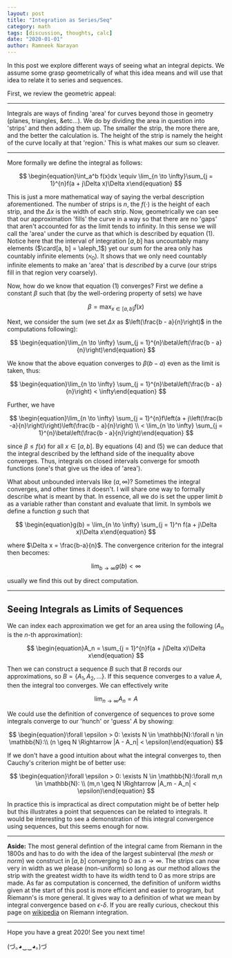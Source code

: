 ```yaml
---
layout: post
title: "Integration as Series/Seq"
category: math
tags: [discussion, thoughts, calc]
date: "2020-01-01"
author: Ramneek Narayan
---
```


In this post we explore different ways of seeing what an integral depicts. We assume some grasp geometrically of what this idea means and will use that idea to relate it to series and sequences.

First, we review the geometric appeal:

---
Integrals are ways of finding 'area' for curves beyond those in geometry (planes, triangles, &etc...). We do by dividing the area in question into 'strips' and then adding them up. The smaller the strip, the more there are, and the better the calculation is. The height of the strip is namely the height of the curve locally at that 'region.' This is what makes our sum so cleaver.

---

More formally we define the integral as follows:

$$
\begin{equation}\int_a^b f(x)dx \equiv \lim_{n \to \infty}\sum_{j = 1}^{n}f(a + j\Delta x)\Delta x\end{equation}
$$

This is just a more mathematical way of saying the verbal description aforementioned. The number of strips is $n$, the $f(\cdot)$ is the height of each strip, and the $\Delta x$ is the width of each strip. Now, geometrically we can see that our approximation 'fills' the curve in a way so that there are no 'gaps' that aren't accounted for as the limit tends to infinity. In this sense we will call the 'area' under the curve as that which is described by equation $(1)$. Notice here that the interval of integration $[a, b]$ has uncountably many elements ($\card[a, b] = \aleph_1$) yet our sum for the area only has countably infinite elements ($\aleph_0$). It shows that we only need countably infinite elements to make an 'area' that is *described* by a curve (our strips fill in that region very coarsely).

Now, how do we know that equation $(1)$ converges? First we define a constant $\beta$ such that (by the well-ordering property of sets) we have

$$
\begin{equation}\beta = \max_{x \in [a,b]}f(x)\end{equation}
$$

Next, we consider the sum (we set $\Delta x$ as $\left(\frac{b - a}{n}\right)$ in the computations following):

$$
\begin{equation}\lim_{n \to \infty} \sum_{j = 1}^{n}\beta\left(\frac{b - a}{n}\right)\end{equation}
$$

We know that the above equation converges to $\beta(b - a)$ even as the limit is taken, thus:

$$
\begin{equation}\lim_{n \to \infty} \sum_{j = 1}^{n}\beta\left(\frac{b - a}{n}\right) < \infty\end{equation}
$$

Further, we have

$$
\begin{equation}\lim_{n \to \infty} \sum_{j = 1}^{n}f\left(a + j\left(\frac{b -a}{n}\right)\right)\left(\frac{b - a}{n}\right) \\ < \lim_{n \to \infty} \sum_{j = 1}^{n}\beta\left(\frac{b - a}{n}\right)\end{equation}
$$

since $\beta \leq f(x)$ for all $x \in [a, b]$. By equations $(4)$ and $(5)$ we can deduce that the integral described by the lefthand side of the inequality above converges. Thus, integrals on closed intervals converge for smooth functions (one's that give us the idea of 'area').

What about unbounded intervals like $(a, \infty)$? Sometimes the integral converges, and other times it doesn't. I will share one way to formally describe what is meant by that. In essence, all we do is set the upper limit $b$ as a variable rather than constant and evaluate that limit. In symbols we define a function $g$ such that

$$
\begin{equation}g(b) = \lim_{n \to \infty} \sum_{j = 1}^n f(a + j\Delta x)\Delta x\end{equation}
$$

where $\Delta x = \frac{b-a}{n}$. The convergence criterion for the integral then becomes:

$$
\begin{equation}\lim_{b \to \infty} g(b) < \infty\end{equation}
$$

usually we find this out by direct computation.

---

## Seeing Integrals as Limits of Sequences

We can index each approximation we get for an area using the following ($A_n$ is the $n$-th approximation):

$$
\begin{equation}A_n = \sum_{j = 1}^{n}f(a + j\Delta x)\Delta x\end{equation}
$$

Then we can construct a sequence $B$ such that $B$ records our approximations, so $B = \lbrace A_1, A_2,...\rbrace$. If this sequence converges to a value $A$, then the integral too converges. We can effectively write

$$
\lim_{n \to \infty} A_n = A
$$

We could use the definition of convergence of sequences to prove some integrals converge to our 'hunch' or 'guess' $A$ by showing:

$$
\begin{equation}\forall \epsilon > 0: \exists N \in \mathbb{N}:\forall n \in \mathbb{N}:\\ (n \geq N \Rightarrow |A - A_n| < \epsilon)\end{equation}
$$

If we don't have a good intuition about what the integral converges to, then Cauchy's criterion might be of better use:

$$
\begin{equation}\forall \epsilon > 0: \exists N \in \mathbb{N}:\forall m,n \in \mathbb{N}: \\ (m,n \geq N \Rightarrow |A_m - A_n| < \epsilon)\end{equation}
$$

In practice this is impractical as direct computation might be of better help but this illustrates a point that sequences can be related to integrals. It would be interesting to see a demonstration of this integral convergence using sequences, but this seems enough for now.

---

**Aside:** The most general defintion of the integral came from Riemann in the 1800s and has to do with the idea of the largest subinterval (the *mesh* or *norm*) we construct in $[a,b]$ converging to 0 as $n \to \infty$. The strips can now very in width as we please (non-uniform) so long as our method allows the strip with the greatest width to have its width tend to 0 as more strips are made. As far as computation is concerned, the definition of uniform widths given at the start of this post is more efficient and easier to program, but Riemann's is more general. It gives way to a definition of what we mean by integral convergence based on $\epsilon$-$\delta$. If you are really curious, checkout this page on [wikipedia](https://en.wikipedia.org/wiki/Riemann_integral) on Riemann integration.

---

Hope you have a great 2020! See you next time! <i class="fas fa-meteor"></i>

(づ｡◕‿‿◕｡)づ
